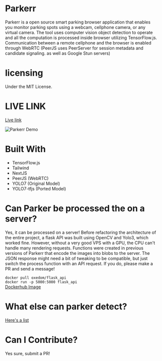 # Parkerr

Parkerr is a open source smart parking browser application that enables you monitor parking spots using a webcam, cellphone camera, or any virtual camera. The tool uses computer vision object detection to operate and all the computation is processed inside browser utilizing TensorFlow.js. Communication between a remote cellphone and the browser is enabled through WebRTC (PeerJS uses PeerServer for session metadata and candidate signaling. as well as Google Stun servers)

# licensing

Under the MIT License.

# LIVE LINK

[Live link](https://www.parkerr.org/)

![Parkerr Demo](https://i.imgur.com/JSEIqFD.png)

# Built With

- TensorFlow.js
- Tailwind
- NextJS
- PeerJS (WebRTC)
- YOLO7 (Original Model)
- YOLO7-tfjs (Ported Model)

# Can Parker be processed the on a server?

Yes, it can be processed on a server! Before refactoring the architecture of the entire project, a flask API was built using OpenCV and Yolo3, which worked fine. However, without a very good VPS with a GPU, the CPU can't handle many rendering requests. Functions were created in previous versions of Parkerr that encode the images into blobs to the server. The JSON response might need a bit of tweaking to be compatible, but just switch the process function with an API request. If you do, please make a PR and send a message!

`docker pull oxedom/flask_api` <br/>
`docker run -p 5000:5000 flask_api` <br/>
[Dockerhub Image](https://hub.docker.com/repository/docker/oxedom/flask_api/) <br/>

# What else can parker detect?

[Here's a list](https://github.com/oxedom/parker/blob/main/client/libs/labels.json)

# Can I Contribute?

Yes sure, submit a PR!
